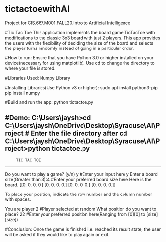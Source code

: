 # tictactoewithAI
Project for CIS.667.M001.FALL20.Intro to Artificial  Intelligence

#Tic Tac Toe
This application implements the board game TicTacToe with modifications to the classic 3x3 board with just 2 players.
This app provides the users with the flexibility of deciding the size of the board and selects the player turns randomly instead of going in a particular order.

#How to run:
Ensure that you have Python 3.0 or higher installed on your device(necessary for using matplotlib).
Use cd <file directory> to change the directory to where your file is stored. 

#Libraries Used:
Numpy Library 

#Installing Libraries(Use Python v3 or higher):
sudo apt install python3-pip
pip install numpy


#Build and run the app:
python tictactoe.py

#Demo:
C:\Users\jaysh>cd C:\Users\jaysh\OneDrive\Desktop\Syracuse\AI\Project    # Enter the file directory after cd
C:\Users\jaysh\OneDrive\Desktop\Syracuse\AI\Project>python tictactoe.py
-------------------------------
         TIC TAC TOE
-------------------------------

Do you want to play a game? (y/n) y    #Enter your input here
y
Enter a board size(Greater than 3):4    #Enter your preferred board size here 
Here is the board.
[[0. 0. 0. 0.]
 [0. 0. 0. 0.]
 [0. 0. 0. 0.]
 [0. 0. 0. 0.]]

To place your position, indicate the row number and the column number with spaces.


You are player 2    #Player selected at random
What position do you want to place? 22    #Enter your preferred position here(Ranging from [0][0] to [size][size])


#Conclusion:
Once the game is finished i.e. reached its result state, the user will be asked if they would like to play again or exit.

